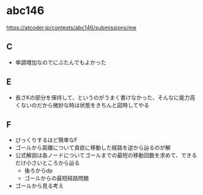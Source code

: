 # abc146

https://atcoder.jp/contests/abc146/submissions/me

## C

- 単調増加なのでにぶたんでもよかった

## E

- 長さKの部分を保持して、というのがうまく書けなかった、そんなに能力高くないのだから微妙な時は状態をきちんと図時してやる

## F

- びっくりするほど簡単なF
- ゴールから距離について貪欲に移動した経路を逆から辿るのが解
- 公式解説は各ノードについてゴールまでの最短の移動回数を求めて、できるだけ小さいところから辿る
  - 後ろからdp
  - ゴールからの最短経路問題
- ゴールから見る考え
